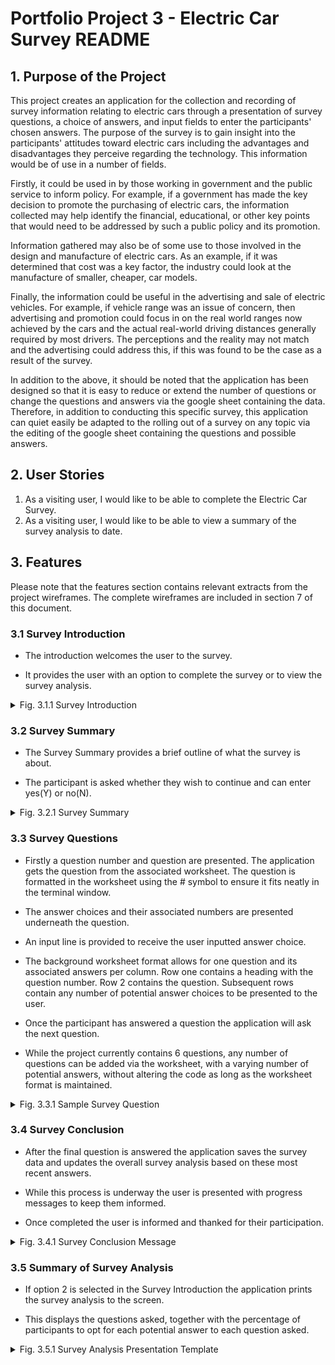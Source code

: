 # Portfolio Project 3 - Electric Car Survey README
## 1. Purpose of the Project

This project creates an application for the collection and recording of survey information relating to electric cars through a presentation of survey questions, a choice of answers, and input fields to enter the participants' chosen answers. The purpose of the survey is to gain insight into the participants' attitudes toward electric cars including the advantages and disadvantages they perceive regarding the technology. This information would be of use in a number of fields.

Firstly, it could be used in by those working in government and the public service to inform policy. For example, if a government has made the key decision to promote the purchasing of electric cars, the information collected may help identify the financial, educational, or other key points that would need to be addressed by such a public policy and its promotion.

Information gathered may also be of some use to those involved in the design and manufacture of electric cars. As an example, if it was determined that cost was a key factor, the industry could look at the manufacture of smaller, cheaper, car models.

Finally, the information could be useful in the advertising and sale of electric vehicles. For example, if vehicle range was an issue of concern, then advertising and promotion could focus in on the real world ranges now achieved by the cars and the actual real-world driving distances generally required by most drivers. The perceptions and the reality may not match and the advertising could address this, if this was found to be the case as a result of the survey.

In addition to the above, it should be noted that the application has been designed so that it is easy to reduce or extend the number of questions or change the questions and answers via the google sheet containing the data. Therefore, in addition to conducting this specific survey, this application can quiet easily be adapted to the rolling out of a survey on any topic via the editing of the google sheet containing the questions and possible answers.

## 2. User Stories

1. As a visiting user, I would like to be able to complete the Electric Car Survey.
2. As a visiting user, I would like to be able to view a summary of the survey analysis to date.

## 3. Features

Please note that the features section contains relevant extracts from the project wireframes. The complete wireframes are included in section 7 of this document.

### 3.1 Survey Introduction

* The introduction welcomes the user to the survey.

* It provides the user with an option to complete the survey or to view the survey analysis.

<details><summary>Fig. 3.1.1 Survey Introduction</summary>
<img src="documents/intro.png"
alt="wireframe of the survey introduction"></details>

### 3.2 Survey Summary

* The Survey Summary provides a brief outline of what the survey is about.

* The participant is asked whether they wish to continue and can enter yes(Y) or no(N).

<details><summary>Fig. 3.2.1 Survey Summary</summary>
<img src="documents/survey-summary.png"
alt="wireframe of the survey summary"></details>

### 3.3  Survey Questions

* Firstly a question number and question are presented. The application gets the question from the associated worksheet. The question is formatted in the worksheet using the # symbol to ensure it fits neatly in the terminal window.

* The answer choices and their associated numbers are presented underneath the question.

* An input line is provided to receive the user inputted answer choice.

* The background worksheet format allows for one question and its associated answers per column. Row one contains a heading with the question number. Row 2 contains the question. Subsequent rows contain any number of potential answer choices to be presented to the user.

* Once the participant has answered a question the application will ask the next question.

* While the project currently contains 6 questions, any number of questions can be added via the worksheet, with a varying number of potential answers, without altering the code as long as the worksheet format is maintained.

<details><summary>Fig. 3.3.1 Sample Survey Question</summary>
<img src="documents/survey-question.png"
alt="wireframe of a sample survey question"></details>

### 3.4 Survey Conclusion

* After the final question is answered the application saves the survey data and updates the overall survey analysis based on these most recent answers.

* While this process is underway the user is presented with progress messages to keep them informed.

* Once completed the user is informed and thanked for their participation.

<details><summary>Fig. 3.4.1 Survey Conclusion Message</summary>
<img src="documents/survey-conclusion.png"
alt="wireframe of the survey conclusion"></details>

### 3.5 Summary of Survey Analysis

* If option 2 is selected in the Survey Introduction the application prints the survey analysis to the screen.

* This displays the questions asked, together with the percentage of participants to opt for each potential answer to each question asked.

<details><summary>Fig. 3.5.1 Survey Analysis Presentation Template</summary>
<img src="documents/survey-analysis.png"
alt="wireframe of the survey analysis presentation template"></details>
